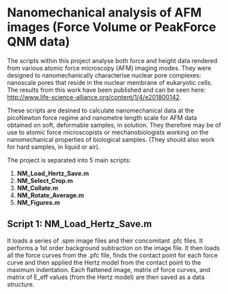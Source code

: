 # Nanomechanical analysis of AFM images (Force Volume or PeakForce QNM data)

The scripts within this project analyse both force and height data rendered from various atomic force microscopy (AFM) imaging modes. They were designed to nanomechanically characterise nuclear pore complexes: nanoscale pores that reside in the nuclear membrane of eukaryotic cells. The results from this work have been published and can be seen here: http://www.life-science-alliance.org/content/1/4/e201800142.

These scripts are desined to calculate nanomechanical data at the picoNewton force regime and nanometre length scale for AFM data obtained on soft, deformable samples, in solution. They therefore may be of use to atomic force microscopists or mechanobiologists working on the nanomechanical properties of biological samples. (They should also work for hard samples, in liquid or air).

The project is separated into 5 main scripts:

1. **NM_Load_Hertz_Save.m**
2. **NM_Select_Crop.m**
3. **NM_Collate.m**
4. **NM_Rotate_Average.m**
5. **NM_Figures.m**


## Script 1: NM_Load_Hertz_Save.m ##

It loads a series of .spm image files and their concomitant .pfc files. It performs a 1st order background subtraction on the image file. It then loads all the force curves from the .pfc file, finds the contact point for each force curve and then applied the Hertz model from the contact point to the maximum indentation. Each flattened image, matrix of force curves, and matrix of E_eff values (from the Hertz model) are then saved as a data structure.

